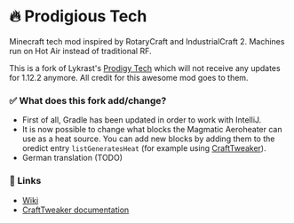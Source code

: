 # 🔥 Prodigious Tech

Minecraft tech mod inspired by RotaryCraft and IndustrialCraft 2. Machines run on Hot Air instead of traditional RF.

This is a fork of Lykrast's [Prodigy Tech](https://github.com/Lykrast/ProdigyTech) which will not receive any updates for 1.12.2 anymore. All credit for this awesome mod goes to them.

### ✅ What does this fork add/change?
- First of all, Gradle has been updated in order to work with IntelliJ.
- It is now possible to change what blocks the Magmatic Aeroheater can use as a heat source. You can add new blocks by adding them to the oredict entry `listGeneratesHeat` (for example using [CraftTweaker](https://www.curseforge.com/minecraft/mc-mods/crafttweaker)).
- German translation (TODO)

### 🔗 Links
* [Wiki](https://ftb.gamepedia.com/Prodigy_Tech)
* [CraftTweaker documentation](https://github.com/Lykrast/ProdigyTech/wiki)
